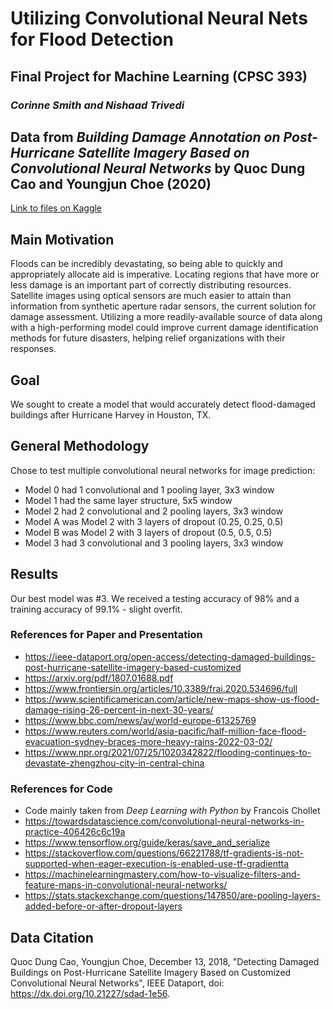 # Utilizing Convolutional Neural Nets for Flood Detection
## Final Project for Machine Learning (CPSC 393)
### *Corinne Smith and Nishaad Trivedi* 

## Data from *Building Damage Annotation on Post-Hurricane Satellite Imagery Based on Convolutional Neural Networks* by Quoc Dung Cao and Youngjun Choe (2020)
[Link to files on Kaggle](https://www.kaggle.com/datasets/kmader/satellite-images-of-hurricane-damage)

## Main Motivation
Floods can be incredibly devastating, so being able to quickly and appropriately allocate aid is imperative. Locating regions that have more or less damage is an important part of correctly distributing resources. Satellite images using optical sensors are much easier to attain than information from synthetic aperture radar sensors, the current solution for damage assessment. Utilizing a more readily-available source of data along with a high-performing model could improve current damage identification methods for future disasters, helping relief organizations with their responses. 

## Goal
We sought to create a model that would accurately detect flood-damaged buildings after Hurricane Harvey in Houston, TX.

## General Methodology
Chose to test multiple convolutional neural networks for image prediction:
- Model 0 had 1 convolutional and 1 pooling layer, 3x3 window
- Model 1 had the same layer structure, 5x5 window
- Model 2 had 2 convolutional and 2 pooling layers, 3x3 window
- Model A was Model 2 with 3 layers of dropout (0.25, 0.25, 0.5)
- Model B was Model 2 with 3 layers of dropout (0.5, 0.5, 0.5)
- Model 3 had 3 convolutional and 3 pooling layers, 3x3 window

## Results
Our best model was #3. We received a testing accuracy of 98% and a training accuracy of 99.1% - slight overfit.

### References for Paper and Presentation
- https://ieee-dataport.org/open-access/detecting-damaged-buildings-post-hurricane-satellite-imagery-based-customized
- https://arxiv.org/pdf/1807.01688.pdf
- https://www.frontiersin.org/articles/10.3389/frai.2020.534696/full
- https://www.scientificamerican.com/article/new-maps-show-us-flood-damage-rising-26-percent-in-next-30-years/
- https://www.bbc.com/news/av/world-europe-61325769
- https://www.reuters.com/world/asia-pacific/half-million-face-flood-evacuation-sydney-braces-more-heavy-rains-2022-03-02/
- https://www.npr.org/2021/07/25/1020342822/flooding-continues-to-devastate-zhengzhou-city-in-central-china

### References for Code
- Code mainly taken from *Deep Learning with Python* by Francois Chollet
- https://towardsdatascience.com/convolutional-neural-networks-in-practice-406426c6c19a
- https://www.tensorflow.org/guide/keras/save_and_serialize
- https://stackoverflow.com/questions/66221788/tf-gradients-is-not-supported-when-eager-execution-is-enabled-use-tf-gradientta
- https://machinelearningmastery.com/how-to-visualize-filters-and-feature-maps-in-convolutional-neural-networks/
- https://stats.stackexchange.com/questions/147850/are-pooling-layers-added-before-or-after-dropout-layers

## Data Citation
Quoc Dung Cao, Youngjun Choe, December 13, 2018, "Detecting Damaged Buildings on Post-Hurricane Satellite Imagery Based on Customized Convolutional Neural Networks", IEEE Dataport, doi: https://dx.doi.org/10.21227/sdad-1e56.

